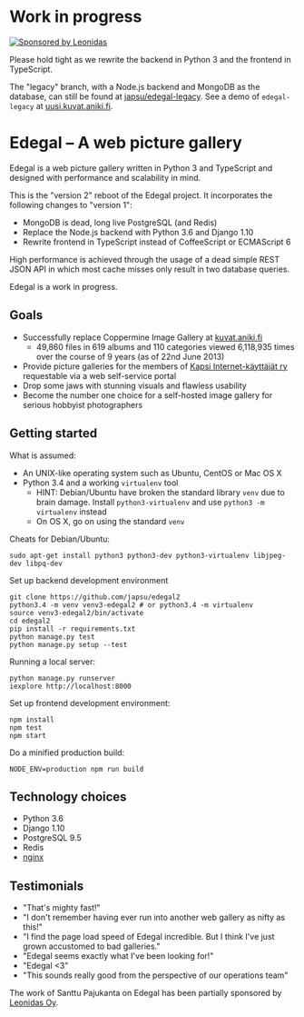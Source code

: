 # Work in progress

[![Sponsored by Leonidas](https://img.shields.io/badge/sponsored%20by-leonidas-389fc1.svg)](https://leonidasoy.fi/opensource)

Please hold tight as we rewrite the backend in Python 3 and the frontend in TypeScript.

The "legacy" branch, with a Node.js backend and MongoDB as the database, can still be found at [japsu/edegal-legacy](https://github.com/japsu/edegal-legacy). See a demo of `edegal-legacy` at [uusi.kuvat.aniki.fi](http://uusi.kuvat.aniki.fi/).

# Edegal – A web picture gallery

Edegal is a web picture gallery written in Python 3 and TypeScript and designed with performance and scalability in mind.

This is the "version 2" reboot of the Edegal project. It incorporates the following changes to "version 1":

* MongoDB is dead, long live PostgreSQL (and Redis)
* Replace the Node.js backend with Python 3.6 and Django 1.10
* Rewrite frontend in TypeScript instead of CoffeeScript or ECMAScript 6

High performance is achieved through the usage of a dead simple REST JSON API in which most cache misses only result in two database queries.

Edegal is a work in progress.

## Goals

* Successfully replace Coppermine Image Gallery at [kuvat.aniki.fi](http://kuvat.aniki.fi)
  * 49,860 files in 619 albums and 110 categories viewed 6,118,935 times over the course of 9 years (as of 22nd June 2013)
* Provide picture galleries for the members of [Kapsi Internet-käyttäjät ry](http://www.kapsi.fi) requestable via a web self-service portal
* Drop some jaws with stunning visuals and flawless usability
* Become the number one choice for a self-hosted image gallery for serious hobbyist photographers

## Getting started

What is assumed:

* An UNIX-like operating system such as Ubuntu, CentOS or Mac OS X
* Python 3.4 and a working `virtualenv` tool
  * HINT: Debian/Ubuntu have broken the standard library `venv` due to brain damage. Install `python3-virtualenv` and use `python3 -m virtualenv` instead
  * On OS X, go on using the standard `venv`

Cheats for Debian/Ubuntu:

    sudo apt-get install python3 python3-dev python3-virtualenv libjpeg-dev libpq-dev

Set up backend development environment

    git clone https://github.com/japsu/edegal2
    python3.4 -m venv venv3-edegal2 # or python3.4 -m virtualenv
    source venv3-edegal2/bin/activate
    cd edegal2
    pip install -r requirements.txt
    python manage.py test
    python manage.py setup --test

Running a local server:

    python manage.py runserver
    iexplore http://localhost:8000

Set up frontend development environment:

    npm install
    npm test
    npm start

Do a minified production build:

    NODE_ENV=production npm run build

## Technology choices

* Python 3.6
* Django 1.10
* PostgreSQL 9.5
* Redis
* [nginx](https://github.com/nginx/nginx)

## Testimonials

* "That's mighty fast!"
* "I don't remember having ever run into another web gallery as nifty as this!"
* "I find the page load speed of Edegal incredible. But I think I've just grown accustomed to bad galleries."
* "Edegal seems exactly what I've been looking for!"
* "Edegal <3"
* "This sounds really good from the perspective of our operations team"

The work of Santtu Pajukanta on Edegal has been partially sponsored by [Leonidas Oy](https://leonidasoy.fi/opensource).
